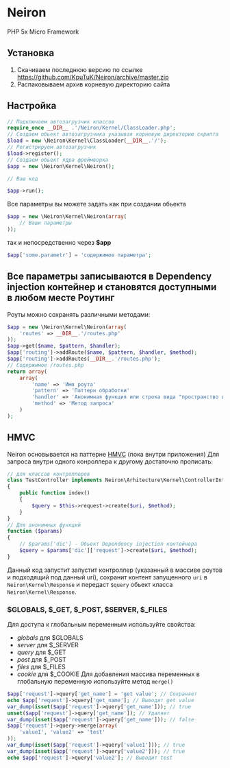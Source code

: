 Neiron
======

PHP 5x Micro Framework

Установка
---------
1. Скачиваем последнюю версию по ссылке https://github.com/KpuTuK/Neiron/archive/master.zip
2. Распаковываем архив корневую директорию сайта

Настройка
----------------

```php
// Подключаем автозагрузчик классов
require_once __DIR__ .'/Neiron/Kernel/ClassLoader.php';
// Создаем обьект автозагрузчика указывая корневую директорию скрипта
$load = new \Neiron\Kernel\ClassLoader(__DIR__.'/');
// Регистрируем автозагрузчик
$load->register();
// Создаем обьект ядра фреймворка
$app = new \Neiron\Kernel\Neiron();

// Ваш код

$app->run();
```
Все параметры вы можете задать как при создании обьекта
```php
$app = new \Neiron\Kernel\Neiron(array(
    // Ваши параметры
));
```
так и непосредственно через **$app**
```php
$app['some.parametr'] = 'содержимое параметра';
```
Все параметры записываются в Dependency injection контейнер и становятся доступными в любом месте 
Роутинг
-------
Роуты можно сохранять различными методами:
```php
$app = new \Neiron\Kernel\Neiron(array(
    'routes' => __DIR__.'/routes.php'
));
$app->get($name, $pattern, $handler);
$app['routing']->addRoute($name, $pattern, $handler, $method);
$app['routing']->addRoutes(__DIR__.'/routes.php');
// Содержимое /routes.php
return array(
    array(
        'name' => 'Имя роута'
        'pattern' => 'Паттерн обработки'
        'handler' => 'Анонимная функция или строка вида "пространство имен контроллера@экшен"'
        'method' => 'Метод запроса'
    )
);
```
HMVC
-----
Neiron основывается на паттерне [HMVC](https://ru.wikipedia.org/wiki/HMVC) (пока внутри приложения)
Для запроса внутри одного конроллера к другому достаточно прописать:
```php
// для классов контроллеров
class TestController implements Neiron\Arhitecture\Kernel\ControllerInterface
{
    public function index()
    {
        $query = $this->request->create($uri, $method);
    }
}
// Для анонимных функций 
function ($params)
{
    // $params['dic'] - Обьект Dependency injection контейнера
    $query = $params['dic']['request']->create($uri, $method);
}
```
Данный код запустит запустит контроллер (указанный в массиве роутов и подходящий под данный uri),
сохранит контент запущенного `uri` в `Neiron\Kernel\Response` 
и передаст `$query` обьект класса `Neiron\Kernel\Response`.

### $GLOBALS, $_GET, $_POST, $SERVER, $_FILES
Для доступа к глобальным переменным используйте свойства:
* *globals* для $GLOBALS
* *server* для $_SERVER
* *query* для $_GET
* *post* для $_POST
* *files* для $_FILES
* *cookie* для $_COOKIE
Для добавления массива переменных в глобальную переменную используйте метод `merge()`
```php
$app['request']->query['get_name'] = 'get value'; // Сохраняет 
echo $app['request']->query['get_name']; // Выводит get value 
var_dump(isset($app['request']->query['get_name'])); // true
unset($app['request']->query['get_name']); // Удаляет
var_dump(isset($app['request']->query['get_name'])); // false
$app['request']->query->merge(array(
    'value1', 'value2' => 'test'
));
var_dump(isset($app['request']->query['value1'])); // true
var_dump(isset($app['request']->query['value2'])); // true
echo $app['request']->query['value2']; // Выводит test
```
